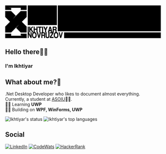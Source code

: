 ![Cover](https://github.com/1khtiyar/1khtiyar/blob/master/GitCover.png)  
## Hello there🙋‍♂️  
### I'm Ikhtiyar  

## What about me?👀  
.Net Desktop Developer who likes to document almost everything. Currently, a student at [ASOIU](http://asoiu.edu.az/en)👨‍🎓.  
👨‍💻 Learning **UWP**  
👨‍🔧 Building on **WPF, WinForms, UWP**  
  
![Ikhtiyar's status](https://github-readme-stats.vercel.app/api?username=1khtiyar&&show_icons=true&count_private=true&theme=dark)
![Ikhtiyar's top languages](https://github-readme-stats.vercel.app/api/top-langs/?username=1khtiyar&layout=compact&theme=dark)  
  
## Social 
  
[<img src='https://simpleicons.org/icons/linkedin.svg' alt='LinkedIn' height='30'>](https://www.linkedin.com/in/ikhtiyar-novruzov)  [<img src='https://simpleicons.org/icons/codewars.svg' alt='CodeWats' height='30'>](https://www.codewars.com/users/1khtiyar) [<img src='https://simpleicons.org/icons/hackerrank.svg' alt='HackerRank' height='30'>](https://www.hackerrank.com/xnyton)
